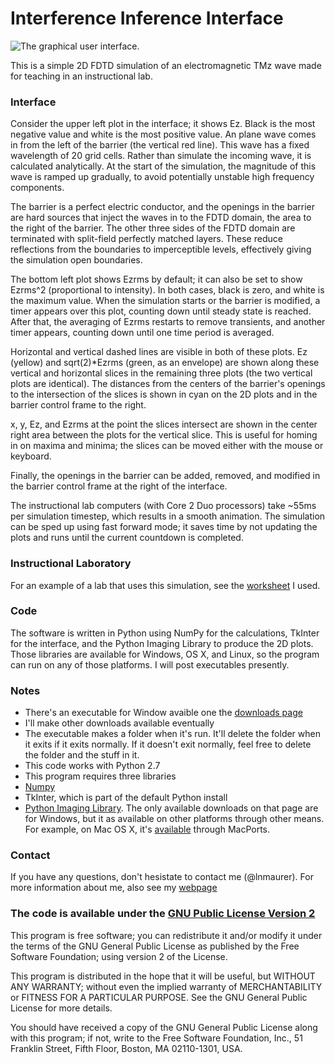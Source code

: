 # Interference Inference Interface
![The graphical user interface.](https://mywebspace.wisc.edu/lnmaurer/web/iii/double_slit.png)

This is a simple 2D FDTD simulation of an electromagnetic TMz wave made for teaching in an instructional lab.

### Interface

Consider the upper left plot in the interface; it shows Ez. Black is the most negative value and white is the most positive value. An plane wave comes in from the left of the barrier (the vertical red line). This wave has a fixed wavelength of 20 grid cells. Rather than simulate the incoming wave, it is calculated analytically. At the start of the simulation, the magnitude of this wave is ramped up gradually, to avoid potentially unstable high frequency components.

The barrier is a perfect electric conductor, and the openings in the barrier are hard sources that inject the waves in to the FDTD domain, the area to the right of the barrier. The other three sides of the FDTD domain are terminated with split-field perfectly matched layers. These reduce reflections from the boundaries to imperceptible levels, effectively giving the simulation open boundaries.

The bottom left plot shows Ezrms by default; it can also be set to show Ezrms^2 (proportional to intensity). In both cases, black is zero, and white is the maximum value. When the simulation starts or the barrier is modified, a timer appears over this plot, counting down until steady state is reached. After that, the averaging of Ezrms restarts to remove transients, and another timer appears, counting down until one time period is averaged.

Horizontal and vertical dashed lines are visible in both of these plots. Ez (yellow) and sqrt(2)*Ezrms (green, as an envelope) are shown along these vertical and horizontal slices in the remaining three plots (the two vertical plots are identical). The distances from the centers of the barrier's openings to the intersection of the slices is shown in cyan on the 2D plots and in the barrier control frame to the right.

x, y, Ez, and Ezrms at the point the slices intersect are shown in the center right area between the plots for the vertical slice. This is useful for homing in on maxima and minima; the slices can be moved either with the mouse or keyboard.

Finally, the openings in the barrier can be added, removed, and modified in the barrier control frame at the right of the interface.

The instructional lab computers (with Core 2 Duo processors) take ~55ms per simulation timestep, which results in a smooth animation. The simulation can be sped up using fast forward mode; it saves time by not updating the plots and runs until the current countdown is completed.

### Instructional Laboratory

For an example of a lab that uses this simulation, see the [worksheet](https://github.com/lnmaurer/Interference-Diffraction-Worksheet) I used.

### Code

The software is written in Python using NumPy for the calculations, TkInter for the interface, and the Python Imaging Library to produce the 2D plots. Those libraries are available for Windows, OS X, and Linux, so the program can run on any of those platforms. I will post executables presently.

### Notes
-  There's an executable for Window avaible one the [downloads page](https://github.com/lnmaurer/Interference-Inference-Interface/downloads)
  - I'll make other downloads available eventually
  - The executable makes a folder when it's run. It'll delete the folder when it exits if it exits normally. If it doesn't exit normally, feel free to delete the folder and the stuff in it.
-  This code works with Python 2.7
-  This program requires three libraries
  -  [Numpy](http://numpy.scipy.org/)
  -  TkInter, which is part of the default Python install
  -  [Python Imaging Library](http://www.pythonware.com/products/pil/). The only available downloads on that page are for Windows, but it as available on other platforms through other means. For example, on Mac OS X, it's [available](https://trac.macports.org/browser/trunk/dports/python/py-pil/Portfile) through MacPorts.

### Contact

If you have any questions, don't hesistate to contact me (@lnmaurer). For more information about me, also see my [webpage](https://mywebspace.wisc.edu/lnmaurer/web/)

### The code is available under the [GNU Public License Version 2](http://www.gnu.org/licenses/gpl-2.0.html)

  This program is free software; you can redistribute it and/or
  modify it under the terms of the GNU General Public License
  as published by the Free Software Foundation; using version 2
  of the License.

  This program is distributed in the hope that it will be useful,
  but WITHOUT ANY WARRANTY; without even the implied warranty of
  MERCHANTABILITY or FITNESS FOR A PARTICULAR PURPOSE.  See the
  GNU General Public License for more details.

  You should have received a copy of the GNU General Public License
  along with this program; if not, write to the Free Software
  Foundation, Inc., 51 Franklin Street, Fifth Floor, Boston, MA  02110-1301, USA.